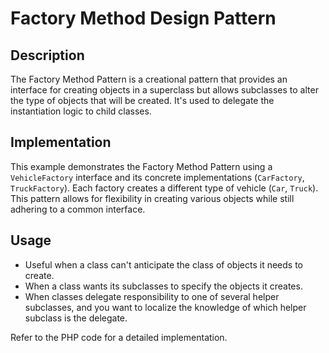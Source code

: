 # Factory Method Design Pattern

## Description

The Factory Method Pattern is a creational pattern that provides an interface for creating objects in a superclass but allows subclasses to alter the type of objects that will be created. It's used to delegate the instantiation logic to child classes.

## Implementation

This example demonstrates the Factory Method Pattern using a `VehicleFactory` interface and its concrete implementations (`CarFactory`, `TruckFactory`). Each factory creates a different type of vehicle (`Car`, `Truck`). This pattern allows for flexibility in creating various objects while still adhering to a common interface.

## Usage

- Useful when a class can't anticipate the class of objects it needs to create.
- When a class wants its subclasses to specify the objects it creates.
- When classes delegate responsibility to one of several helper subclasses, and you want to localize the knowledge of which helper subclass is the delegate.

Refer to the PHP code for a detailed implementation.
